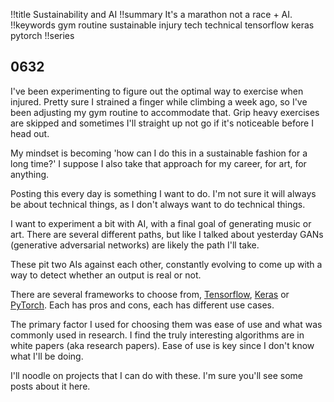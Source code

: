 !!title Sustainability and AI
!!summary It's a marathon not a race + AI.
!!keywords gym routine sustainable injury tech technical tensorflow keras pytorch
!!series

## 0632

I've been experimenting to figure out the optimal way to exercise when injured. Pretty sure I strained a finger while climbing a week ago, so I've been adjusting my gym routine to accommodate that. Grip heavy exercises are skipped and sometimes I'll straight up not go if it's noticeable before I head out. 

My mindset is becoming 'how can I do this in a sustainable fashion for a long time?' I suppose I also take that approach for my career, for art, for anything. 

Posting this every day is something I want to do. I'm not sure it will always be about technical things, as I don't always want to do technical things.

I want to experiment a bit with AI, with a final goal of generating music or art. There are several different paths, but like I talked about yesterday GANs (generative adversarial networks) are likely the path I'll take. 

These pit two AIs against each other, constantly evolving to come up with a way to detect whether an output is real or not. 

There are several frameworks to choose from, [Tensorflow](https://www.tensorflow.org/), [Keras](https://keras.io/) or [PyTorch](https://pytorch.org/). Each has pros and cons, each has different use cases. 

The primary factor I used for choosing them was ease of use and what was commonly used in research. I find the truly interesting algorithms are in white papers (aka research papers). Ease of use is key since I don't know what I'll be doing. 

I'll noodle on projects that I can do with these. I'm sure you'll see some posts about it here.